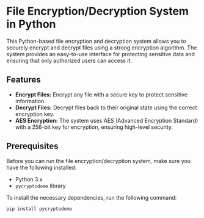 # File Encryption/Decryption System in Python

This Python-based file encryption and decryption system allows you to securely encrypt and decrypt files using a strong encryption algorithm. The system provides an easy-to-use interface for protecting sensitive data and ensuring that only authorized users can access it.

## Features

- **Encrypt Files:** Encrypt any file with a secure key to protect sensitive information.
- **Decrypt Files:** Decrypt files back to their original state using the correct encryption key.
- **AES Encryption:** The system uses AES (Advanced Encryption Standard) with a 256-bit key for encryption, ensuring high-level security.

## Prerequisites

Before you can run the file encryption/decryption system, make sure you have the following installed:

- Python 3.x
- `pycryptodome` library

To install the necessary dependencies, run the following command:

```bash
pip install pycryptodome
